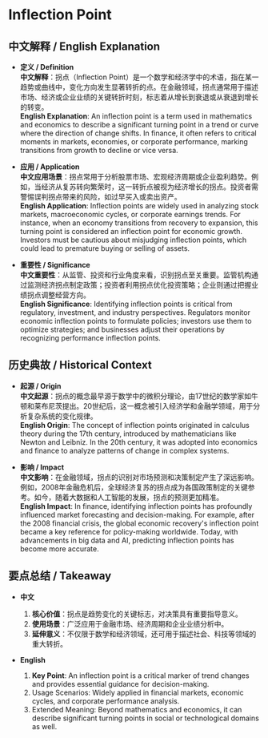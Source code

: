 # Inflection Point

## 中文解释 / English Explanation

* **定义 / Definition**  
  **中文解释**：拐点（Inflection Point）是一个数学和经济学中的术语，指在某一趋势或曲线中，变化方向发生显著转折的点。在金融领域，拐点通常用于描述市场、经济或企业业绩的关键转折时刻，标志着从增长到衰退或从衰退到增长的转变。  
  **English Explanation**: An inflection point is a term used in mathematics and economics to describe a significant turning point in a trend or curve where the direction of change shifts. In finance, it often refers to critical moments in markets, economies, or corporate performance, marking transitions from growth to decline or vice versa.

* **应用 / Application**  
  **中文应用场景**：拐点常用于分析股票市场、宏观经济周期或企业盈利趋势。例如，当经济从复苏转向繁荣时，这一转折点被视为经济增长的拐点。投资者需警惕误判拐点带来的风险，如过早买入或卖出资产。  
  **English Application**: Inflection points are widely used in analyzing stock markets, macroeconomic cycles, or corporate earnings trends. For instance, when an economy transitions from recovery to expansion, this turning point is considered an inflection point for economic growth. Investors must be cautious about misjudging inflection points, which could lead to premature buying or selling of assets.

* **重要性 / Significance**  
  **中文重要性**：从监管、投资和行业角度来看，识别拐点至关重要。监管机构通过监测经济拐点制定政策；投资者利用拐点优化投资策略；企业则通过把握业绩拐点调整经营方向。  
  **English Significance**: Identifying inflection points is critical from regulatory, investment, and industry perspectives. Regulators monitor economic inflection points to formulate policies; investors use them to optimize strategies; and businesses adjust their operations by recognizing performance inflection points.

## 历史典故 / Historical Context

* **起源 / Origin**  
  **中文起源**：拐点的概念最早源于数学中的微积分理论，由17世纪的数学家如牛顿和莱布尼茨提出。20世纪后，这一概念被引入经济学和金融学领域，用于分析复杂系统的变化规律。  
  **English Origin**: The concept of inflection points originated in calculus theory during the 17th century, introduced by mathematicians like Newton and Leibniz. In the 20th century, it was adopted into economics and finance to analyze patterns of change in complex systems.

* **影响 / Impact**  
  **中文影响**：在金融领域，拐点的识别对市场预测和决策制定产生了深远影响。例如，2008年金融危机后，全球经济复苏的拐点成为各国政策制定的关键参考。如今，随着大数据和人工智能的发展，拐点的预测更加精准。  
  **English Impact**: In finance, identifying inflection points has profoundly influenced market forecasting and decision-making. For example, after the 2008 financial crisis, the global economic recovery's inflection point became a key reference for policy-making worldwide. Today, with advancements in big data and AI, predicting inflection points has become more accurate.

## 要点总结 / Takeaway

* **中文**  
  1. **核心价值**：拐点是趋势变化的关键标志，对决策具有重要指导意义。  
  2. **使用场景**：广泛应用于金融市场、经济周期和企业业绩分析中。  
  3. **延伸意义**：不仅限于数学和经济领域，还可用于描述社会、科技等领域的重大转折。

* **English**  
  1. **Key Point**: An inflection point is a critical marker of trend changes and provides essential guidance for decision-making.  
  2. Usage Scenarios: Widely applied in financial markets, economic cycles, and corporate performance analysis.  
  3. Extended Meaning: Beyond mathematics and economics, it can describe significant turning points in social or technological domains as well.
